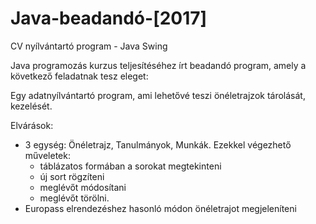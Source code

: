 # Java-beadandó-[2017]
CV nyílvántartó program - Java Swing

Java programozás kurzus teljesítéséhez írt beadandó program, amely a következő feladatnak tesz eleget:

Egy adatnyílvántartó program, ami lehetővé teszi önéletrajzok tárolását, kezelését.

Elvárások:
- 3 egység: Önéletrajz, Tanulmányok, Munkák. Ezekkel végezhető műveletek:
  - táblázatos formában a sorokat megtekinteni
  - új sort rögzíteni
  - meglévőt módosítani
  - meglévőt törölni.
- Europass elrendezéshez hasonló módon önéletrajot megjeleníteni
